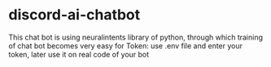 # discord-ai-chatbot

This chat bot is using neuralintents library of python, through which training of chat bot becomes very easy
for Token:
          use .env file and enter your token, later use it on real code of your bot
